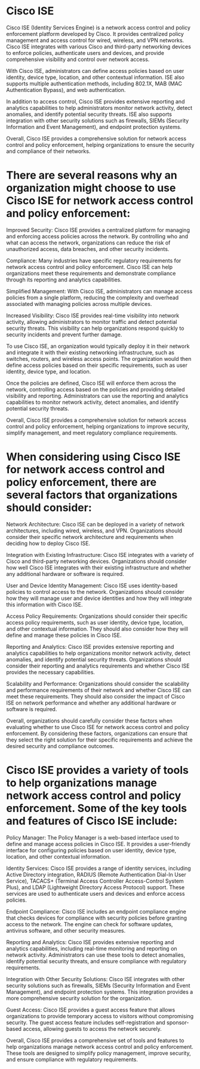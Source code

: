 # Cisco ISE

Cisco ISE (Identity Services Engine) is a network access control and policy enforcement platform developed by Cisco. It provides centralized policy management and access control for wired, wireless, and VPN networks. Cisco ISE integrates with various Cisco and third-party networking devices to enforce policies, authenticate users and devices, and provide comprehensive visibility and control over network access.

With Cisco ISE, administrators can define access policies based on user identity, device type, location, and other contextual information. ISE also supports multiple authentication methods, including 802.1X, MAB (MAC Authentication Bypass), and web authentication.

In addition to access control, Cisco ISE provides extensive reporting and analytics capabilities to help administrators monitor network activity, detect anomalies, and identify potential security threats. ISE also supports integration with other security solutions such as firewalls, SIEMs (Security Information and Event Management), and endpoint protection systems.

Overall, Cisco ISE provides a comprehensive solution for network access control and policy enforcement, helping organizations to ensure the security and compliance of their networks.

# There are several reasons why an organization might choose to use Cisco ISE for network access control and policy enforcement:

Improved Security: Cisco ISE provides a centralized platform for managing and enforcing access policies across the network. By controlling who and what can access the network, organizations can reduce the risk of unauthorized access, data breaches, and other security incidents.

Compliance: Many industries have specific regulatory requirements for network access control and policy enforcement. Cisco ISE can help organizations meet these requirements and demonstrate compliance through its reporting and analytics capabilities.

Simplified Management: With Cisco ISE, administrators can manage access policies from a single platform, reducing the complexity and overhead associated with managing policies across multiple devices.

Increased Visibility: Cisco ISE provides real-time visibility into network activity, allowing administrators to monitor traffic and detect potential security threats. This visibility can help organizations respond quickly to security incidents and prevent further damage.

To use Cisco ISE, an organization would typically deploy it in their network and integrate it with their existing networking infrastructure, such as switches, routers, and wireless access points. The organization would then define access policies based on their specific requirements, such as user identity, device type, and location.

Once the policies are defined, Cisco ISE will enforce them across the network, controlling access based on the policies and providing detailed visibility and reporting. Administrators can use the reporting and analytics capabilities to monitor network activity, detect anomalies, and identify potential security threats.

Overall, Cisco ISE provides a comprehensive solution for network access control and policy enforcement, helping organizations to improve security, simplify management, and meet regulatory compliance requirements.

# When considering using Cisco ISE for network access control and policy enforcement, there are several factors that organizations should consider:

Network Architecture: Cisco ISE can be deployed in a variety of network architectures, including wired, wireless, and VPN. Organizations should consider their specific network architecture and requirements when deciding how to deploy Cisco ISE.

Integration with Existing Infrastructure: Cisco ISE integrates with a variety of Cisco and third-party networking devices. Organizations should consider how well Cisco ISE integrates with their existing infrastructure and whether any additional hardware or software is required.

User and Device Identity Management: Cisco ISE uses identity-based policies to control access to the network. Organizations should consider how they will manage user and device identities and how they will integrate this information with Cisco ISE.

Access Policy Requirements: Organizations should consider their specific access policy requirements, such as user identity, device type, location, and other contextual information. They should also consider how they will define and manage these policies in Cisco ISE.

Reporting and Analytics: Cisco ISE provides extensive reporting and analytics capabilities to help organizations monitor network activity, detect anomalies, and identify potential security threats. Organizations should consider their reporting and analytics requirements and whether Cisco ISE provides the necessary capabilities.

Scalability and Performance: Organizations should consider the scalability and performance requirements of their network and whether Cisco ISE can meet these requirements. They should also consider the impact of Cisco ISE on network performance and whether any additional hardware or software is required.

Overall, organizations should carefully consider these factors when evaluating whether to use Cisco ISE for network access control and policy enforcement. By considering these factors, organizations can ensure that they select the right solution for their specific requirements and achieve the desired security and compliance outcomes.

# Cisco ISE provides a variety of tools to help organizations manage network access control and policy enforcement. Some of the key tools and features of Cisco ISE include:

Policy Manager: The Policy Manager is a web-based interface used to define and manage access policies in Cisco ISE. It provides a user-friendly interface for configuring policies based on user identity, device type, location, and other contextual information.

Identity Services: Cisco ISE provides a range of identity services, including Active Directory integration, RADIUS (Remote Authentication Dial-In User Service), TACACS+ (Terminal Access Controller Access-Control System Plus), and LDAP (Lightweight Directory Access Protocol) support. These services are used to authenticate users and devices and enforce access policies.

Endpoint Compliance: Cisco ISE includes an endpoint compliance engine that checks devices for compliance with security policies before granting access to the network. The engine can check for software updates, antivirus software, and other security measures.

Reporting and Analytics: Cisco ISE provides extensive reporting and analytics capabilities, including real-time monitoring and reporting on network activity. Administrators can use these tools to detect anomalies, identify potential security threats, and ensure compliance with regulatory requirements.

Integration with Other Security Solutions: Cisco ISE integrates with other security solutions such as firewalls, SIEMs (Security Information and Event Management), and endpoint protection systems. This integration provides a more comprehensive security solution for the organization.

Guest Access: Cisco ISE provides a guest access feature that allows organizations to provide temporary access to visitors without compromising security. The guest access feature includes self-registration and sponsor-based access, allowing guests to access the network securely.

Overall, Cisco ISE provides a comprehensive set of tools and features to help organizations manage network access control and policy enforcement. These tools are designed to simplify policy management, improve security, and ensure compliance with regulatory requirements.
